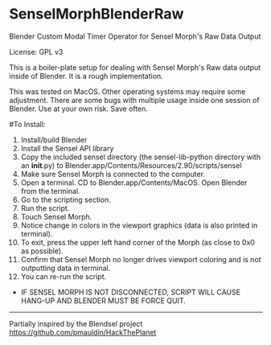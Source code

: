 # SenselMorphBlenderRaw
Blender Custom Modal Timer Operator for Sensel Morph's Raw Data Output

License: GPL v3

This is a boiler-plate setup for dealing with Sensel Morph's Raw data output inside of Blender. It is a rough implementation. 

This was tested on MacOS. Other operating systems may require some adjustment. There are some bugs with multiple usage inside one session of Blender. Use at your own risk. Save often.

#To Install:
1) Install/build Blender
2) Install the Sensel API library
3) Copy the included sensel directory (the sensel-lib-python directory with an __init__.py) to Blender.app/Contents/Resources/2.90/scripts/sensel
4) Make sure Sensel Morph is connected to the computer.
4) Open a terminal. CD to Blender.app/Contents/MacOS. Open Blender from the terminal.
5) Go to the scripting section.
6) Run the script. 
7) Touch Sensel Morph.
8) Notice change in colors in the viewport graphics (data is also printed in terminal).
9) To exit, press the upper left hand corner of the Morph (as close to 0x0 as possible).
10) Confirm that Sensel Morph no longer drives viewport coloring and is not outputting data in terminal. 
11) You can re-run the script. 
* IF SENSEL MORPH IS NOT DISCONNECTED, SCRIPT WILL CAUSE HANG-UP AND BLENDER MUST BE FORCE QUIT.


---
Partially inspired by the Blendsel project https://github.com/pmauldin/HackThePlanet

